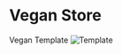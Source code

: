 # Vegan Store
Vegan Template
![Template](https://github.com/khyatgabani/Vegan/assets/115871744/b991da35-bf8d-43c9-a4f5-74be757d1b07)
